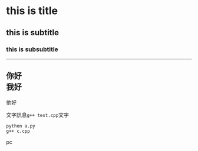 # this is title
## this is subtitle
### this is subsubtitle
---
你好 <br>
我好
---
他好

文字訊息```g++ test.cpp```文字

```
python a.py
g++ c.cpp
```
pc